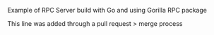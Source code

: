 Example of RPC Server build with Go and using Gorilla RPC package

This line was added through a pull request > merge process
